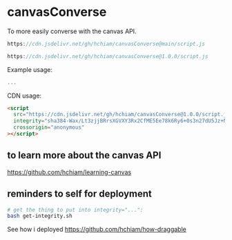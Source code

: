# canvasConverse

To more easily converse with the canvas API.

```js
https://cdn.jsdelivr.net/gh/hchiam/canvasConverse@main/script.js
```

```js
https://cdn.jsdelivr.net/gh/hchiam/canvasConverse@1.0.0/script.js
```

Example usage:

```js
...
```

CDN usage:

```html
<script
  src="https://cdn.jsdelivr.net/gh/hchiam/canvasConverse@1.0.0/script.js"
  integrity="sha384-Wax/Lt3zjjBRrsXGVXY3Rx2CfME5Ee78k6Ry6+0s3n27dU5Jz+NkLg5JX2WKg1QF"
  crossorigin="anonymous"
></script>
```

## to learn more about the canvas API

<https://github.com/hchiam/learning-canvas>

## reminders to self for deployment

```bash
# get the thing to put into integrity="...":
bash get-integrity.sh
```

See how i deployed <https://github.com/hchiam/how-draggable>
